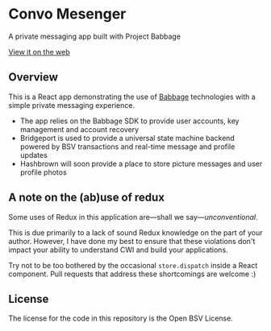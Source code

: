# Convo Mesenger

A private messaging app built with Project Babbage

[View it on the web](https://convo.babbage.systems)

## Overview

This is a React app demonstrating the use of [Babbage](https://projectbabbage.com) technologies with a simple private messaging experience.

- The app relies on the Babbage SDK to provide user accounts, key management and account recovery
- Bridgeport is used to provide a universal state machine backend powered by BSV transactions and real-time message and profile updates
- Hashbrown will soon provide a place to store picture messages and user profile photos

## A note on the (ab)use of redux

Some uses of Redux in this application are—shall we say—*unconventional*.

This is due primarily to a lack of sound Redux knowledge on the part of your author. However, I have done my best to ensure that these violations don't impact 
your ability to understand CWI and build your applications.

Try not to be too bothered by the occasional `store.dispatch` inside a React component. Pull requests that address these shortcomings are welcome :)

## License

The license for the code in this repository is the Open BSV License.
